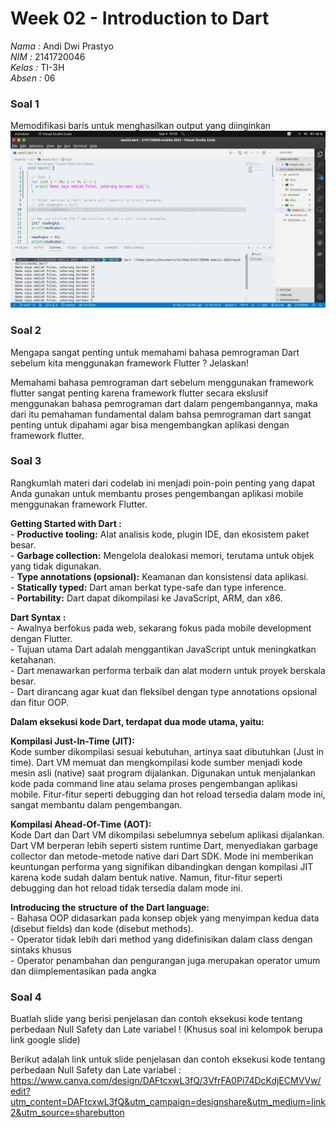 # Week 02 - Introduction to Dart

*Nama :* Andi Dwi Prastyo<br>
*NIM :* 2141720046<br>
*Kelas :* TI-3H<br>
*Absen :* 06

### Soal 1

Memodifikasi baris untuk menghasilkan output yang diinginkan
![image](./docs/soal1.png)

### Soal 2
Mengapa sangat penting untuk memahami bahasa pemrograman Dart sebelum kita menggunakan framework Flutter ? Jelaskan!

Memahami bahasa pemrograman dart sebelum menggunakan framework flutter sangat penting karena framework flutter secara ekslusif menggunakan bahasa pemrograman dart dalam pengembangannya, maka dari itu pemahaman fundamental dalam bahsa pemrograman dart sangat penting untuk dipahami agar bisa mengembangkan aplikasi dengan framework flutter.

### Soal 3
Rangkumlah materi dari codelab ini menjadi poin-poin penting yang dapat Anda gunakan untuk membantu proses pengembangan aplikasi mobile menggunakan framework Flutter.

**Getting Started with Dart :**<br>
    - **Productive tooling:** Alat analisis kode, plugin IDE, dan ekosistem paket besar.<br>
    - **Garbage collection:** Mengelola dealokasi memori, terutama untuk objek yang tidak digunakan.<br>
    - **Type annotations (opsional):** Keamanan dan konsistensi data aplikasi.<br>
    - **Statically typed:** Dart aman berkat type-safe dan type inference.<br>
    - **Portability:** Dart dapat dikompilasi ke JavaScript, ARM, dan x86.<br>

**Dart Syntax :**<br>
    - Awalnya berfokus pada web, sekarang fokus pada mobile development dengan Flutter.<br>
    - Tujuan utama Dart adalah menggantikan JavaScript untuk meningkatkan ketahanan.<br>
    - Dart menawarkan performa terbaik dan alat modern untuk proyek berskala besar.<br>
    - Dart dirancang agar kuat dan fleksibel dengan type annotations opsional dan fitur OOP.<br>

**Dalam eksekusi kode Dart, terdapat dua mode utama, yaitu:**

**Kompilasi Just-In-Time (JIT):**<br>
        Kode sumber dikompilasi sesuai kebutuhan, artinya saat dibutuhkan (Just in time).
        Dart VM memuat dan mengkompilasi kode sumber menjadi kode mesin asli (native) saat program dijalankan.
        Digunakan untuk menjalankan kode pada command line atau selama proses pengembangan aplikasi mobile.
        Fitur-fitur seperti debugging dan hot reload tersedia dalam mode ini, sangat membantu dalam pengembangan.

**Kompilasi Ahead-Of-Time (AOT):**<br>
        Kode Dart dan Dart VM dikompilasi sebelumnya sebelum aplikasi dijalankan.
        Dart VM berperan lebih seperti sistem runtime Dart, menyediakan garbage collector dan metode-metode native dari Dart SDK.
        Mode ini memberikan keuntungan performa yang signifikan dibandingkan dengan kompilasi JIT karena kode sudah dalam bentuk native.
        Namun, fitur-fitur seperti debugging dan hot reload tidak tersedia dalam mode ini.

**Introducing the structure of the Dart language:**<br>
	- Bahasa OOP didasarkan pada konsep objek yang menyimpan kedua data (disebut fields) dan kode (disebut methods).<br>
	- Operator tidak lebih dari method yang didefinisikan dalam class dengan sintaks khusus<br>
	- Operator penambahan dan pengurangan juga merupakan operator umum dan diimplementasikan pada angka<br>
### Soal 4
Buatlah slide yang berisi penjelasan dan contoh eksekusi kode tentang perbedaan Null Safety dan Late variabel ! (Khusus soal ini kelompok berupa link google slide)

Berikut adalah link untuk slide penjelasan dan contoh eksekusi kode tentang perbedaan Null Safety dan Late variabel :
https://www.canva.com/design/DAFtcxwL3fQ/3VfrFA0Pi74DcKdjECMVVw/edit?utm_content=DAFtcxwL3fQ&utm_campaign=designshare&utm_medium=link2&utm_source=sharebutton